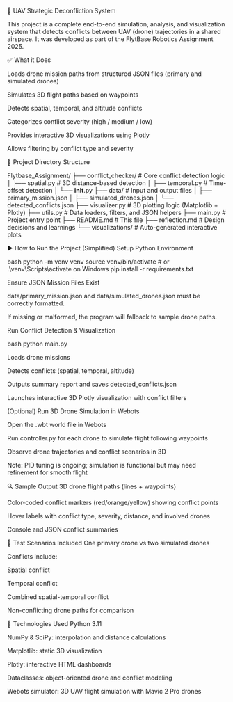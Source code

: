 🚁 UAV Strategic Deconfliction System

This project is a complete end-to-end simulation, analysis, and visualization system that detects conflicts between UAV (drone) trajectories in a shared airspace. It was developed as part of the FlytBase Robotics Assignment 2025.

✅ What it Does

Loads drone mission paths from structured JSON files (primary and simulated drones)

Simulates 3D flight paths based on waypoints

Detects spatial, temporal, and altitude conflicts

Categorizes conflict severity (high / medium / low)

Provides interactive 3D visualizations using Plotly

Allows filtering by conflict type and severity

📁 Project Directory Structure

Flytbase_Assignment/
├── conflict_checker/        # Core conflict detection logic
│   ├── spatial.py           # 3D distance-based detection
│   ├── temporal.py          # Time-offset detection
│   └── __init__.py
├── data/                    # Input and output files
│   ├── primary_mission.json
│   ├── simulated_drones.json
│   └── detected_conflicts.json
├── visualizer.py            # 3D plotting logic (Matplotlib + Plotly)
├── utils.py                 # Data loaders, filters, and JSON helpers
├── main.py                  # Project entry point
├── README.md                # This file
├── reflection.md            # Design decisions and learnings
└── visualizations/          # Auto-generated interactive plots

▶️ How to Run the Project (Simplified)
Setup Python Environment

bash
python -m venv venv
source venv/bin/activate     # or .\venv\Scripts\activate on Windows
pip install -r requirements.txt

Ensure JSON Mission Files Exist

data/primary_mission.json and data/simulated_drones.json must be correctly formatted.

If missing or malformed, the program will fallback to sample drone paths.

Run Conflict Detection & Visualization

bash
python main.py


Loads drone missions

Detects conflicts (spatial, temporal, altitude)

Outputs summary report and saves detected_conflicts.json

Launches interactive 3D Plotly visualization with conflict filters

(Optional) Run 3D Drone Simulation in Webots

Open the .wbt world file in Webots

Run controller.py for each drone to simulate flight following waypoints

Observe drone trajectories and conflict scenarios in 3D

Note: PID tuning is ongoing; simulation is functional but may need refinement for smooth flight

🔍 Sample Output
3D drone flight paths (lines + waypoints)

Color-coded conflict markers (red/orange/yellow) showing conflict points

Hover labels with conflict type, severity, distance, and involved drones

Console and JSON conflict summaries

🧪 Test Scenarios Included
One primary drone vs two simulated drones

Conflicts include:

Spatial conflict

Temporal conflict

Combined spatial-temporal conflict

Non-conflicting drone paths for comparison

🧠 Technologies Used
Python 3.11

NumPy & SciPy: interpolation and distance calculations

Matplotlib: static 3D visualization

Plotly: interactive HTML dashboards

Dataclasses: object-oriented drone and conflict modeling

Webots simulator: 3D UAV flight simulation with Mavic 2 Pro drones
